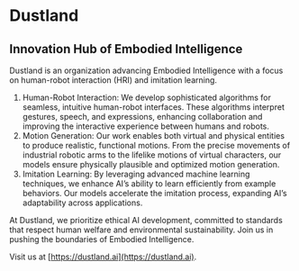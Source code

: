 # Dustland

## Innovation Hub of Embodied Intelligence

Dustland is an organization advancing Embodied Intelligence with a focus on human-robot interaction (HRI) and imitation learning.

1.	Human-Robot Interaction: We develop sophisticated algorithms for seamless, intuitive human-robot interfaces. These algorithms interpret gestures, speech, and expressions, enhancing collaboration and improving the interactive experience between humans and robots.
2.	Motion Generation: Our work enables both virtual and physical entities to produce realistic, functional motions. From the precise movements of industrial robotic arms to the lifelike motions of virtual characters, our models ensure physically plausible and optimized motion generation.
3.	Imitation Learning: By leveraging advanced machine learning techniques, we enhance AI’s ability to learn efficiently from example behaviors. Our models accelerate the imitation process, expanding AI’s adaptability across applications.

At Dustland, we prioritize ethical AI development, committed to standards that respect human welfare and environmental sustainability. Join us in pushing the boundaries of Embodied Intelligence.

Visit us at [https://dustland.ai](https://dustland.ai).
